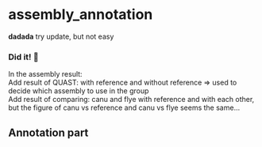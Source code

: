 # assembly_annotation
**dadada**
try update, but not easy <br>
### Did it! 🥳<br>
In the assembly result: <br>
Add result of QUAST: with reference and without reference => used to decide which assembly to use in the group<br>
Add result of comparing: canu and flye with reference and with each other, but the figure of canu vs reference and canu vs flye seems the same...<br>
## Annotation part
